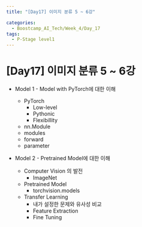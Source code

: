 ```yaml
---
title: "[Day17] 이미지 분류 5 ~ 6강"

categories:
  - Boostcamp_AI_Tech/Week_4/Day_17
tags:
  - P-Stage level1
---
```


# [Day17] 이미지 분류 5 ~ 6강

* Model 1 - Model with PyTorch에 대한 이해
  * PyTorch
    * Low-level
    * Pythonic
    * Flexibillity
  * nn.Module
  * modules
  * forward
  * parameter
  
* Model 2 - Pretrained Model에 대한 이해
  * Computer Vision 의 발전
    * ImageNet
  * Pretrained Model
    * torchvision.models
  * Transfer Learning
    * 내가 설정한 문제와 유사성 비교
    * Feature Extraction
    * Fine Tuning
    





